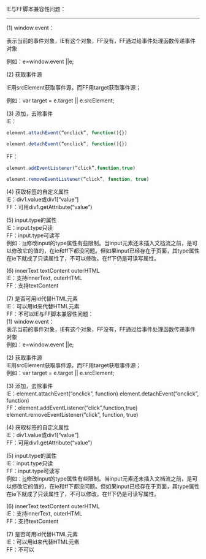 IE与FF脚本兼容性问题：

---

\(1\) window.event：

表示当前的事件对象，IE有这个对象，FF没有，FF通过给事件处理函数传递事件对象

例如：e=window.event \|\|e;

\(2\) 获取事件源

IE用srcElement获取事件源，而FF用target获取事件源；

例如：var target = e.target \|\| e.srcElement;

\(3\) 添加，去除事件  
IE：

```js
element.attachEvent(“onclick”, function(){})
```

```js
element.detachEvent(“onclick”, function(){})
```

FF：

```js
element.addEventListener(“click”,function,true)
```

```js
element.removeEventListener(“click”, function, true)
```

\(4\) 获取标签的自定义属性  
IE：div1.value或div1\[“value”\]  
FF：可用div1.getAttribute\(“value”\)

\(5\) input.type的属性  
IE：input.type只读  
FF：input.type可读写  
例如：[js](http://lib.csdn.net/base/javascript)修改input的type属性有些限制。当input元素还未插入文档流之前，是可以修改它的值的，在ie和ff下都没问题。但如果input已经存在于页面，其type属性在ie下就成了只读属性了，不可以修改。在ff下仍是可读写属性。

\(6\) innerText textContent outerHTML  
IE：支持innerText, outerHTML  
FF：支持textContent

\(7\) 是否可用id代替HTML元素  
IE：可以用id来代替HTML元素  
FF：不可以IE与FF脚本兼容性问题：  
\(1\) window.event：  
表示当前的事件对象，IE有这个对象，FF没有，FF通过给事件处理函数传递事件对象  
例如：e=window.event \|\|e;

\(2\) 获取事件源  
IE用srcElement获取事件源，而FF用target获取事件源；  
例如：var target = e.target \|\| e.srcElement;

\(3\) 添加，去除事件  
IE：element.attachEvent\(“onclick”, function\) element.detachEvent\(“onclick”, function\)  
FF：element.addEventListener\(“click”,function,true\) element.removeEventListener\(“click”, function, true\)

\(4\) 获取标签的自定义属性  
IE：div1.value或div1\[“value”\]  
FF：可用div1.getAttribute\(“value”\)

\(5\) input.type的属性  
IE：input.type只读  
FF：input.type可读写  
例如：[js](http://lib.csdn.net/base/javascript)修改input的type属性有些限制。当input元素还未插入文档流之前，是可以修改它的值的，在ie和ff下都没问题。但如果input已经存在于页面，其type属性在ie下就成了只读属性了，不可以修改。在ff下仍是可读写属性。

\(6\) innerText textContent outerHTML  
IE：支持innerText, outerHTML  
FF：支持textContent

\(7\) 是否可用id代替HTML元素  
IE：可以用id来代替HTML元素  
FF：不可以

